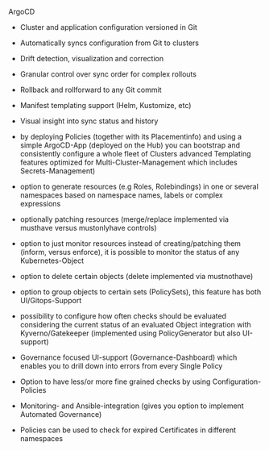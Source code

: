 ArgoCD

* Cluster and application configuration versioned in Git
* Automatically syncs configuration from Git to clusters
* Drift detection, visualization and correction
* Granular control over sync order for complex rollouts
* Rollback and rollforward to any Git commit
* Manifest templating support (Helm, Kustomize, etc)
* Visual insight into sync status and history




* by deploying Policies (together with its Placementinfo) and using a simple ArgoCD-App (deployed on the Hub) you can bootstrap and consistently configure a whole fleet of Clusters
advanced Templating features optimized for Multi-Cluster-Management which includes Secrets-Management)
* option to generate resources (e.g Roles, Rolebindings) in one or several namespaces based on namespace names, labels or complex expressions
* optionally patching resources  (merge/replace implemented via musthave versus mustonlyhave controls)
* option to just monitor resources instead of creating/patching them (inform, versus enforce), it is possible to monitor the status of any Kubernetes-Object
* option to delete certain objects (delete implemented via mustnothave)
* option to group objects to certain sets (PolicySets), this feature has both UI/Gitops-Support
* possibility to configure how often checks should be evaluated considering the current status of an evaluated Object
integration with Kyverno/Gatekeeper (implemented using PolicyGenerator but also UI-support)
* Governance focused UI-support (Governance-Dashboard) which enables you to drill down into errors from every Single Policy
* Option to have less/or more fine grained checks by using Configuration-Policies
* Monitoring- and Ansible-integration (gives you option to implement Automated Governance)
* Policies can be used to check for expired Certificates in different namespaces
